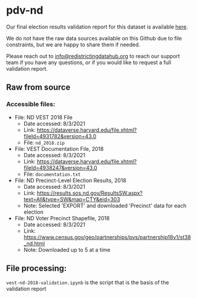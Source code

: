 # pdv-nd

Our final election results validation report for this dataset is available [here](https://redistrictingdatahub.org/dataset/vest-2018-north-dakota-precinct-and-election-results/).

We do not have the raw data sources available on this Github due to file constraints, but we are happy to share them if needed.

Please reach out to info@redistrictingdatahub.org to reach our support team if you have any questions, or if you would like to request a full validation report.

## Raw from source

### Accessible files:

- File: ND VEST 2018 File
   - Date accessed: 8/3/2021
   - Link: https://dataverse.harvard.edu/file.xhtml?fileId=4931782&version=43.0
   - File: `nd_2018.zip`
- File: VEST Documentation File, 2018
   - Date accessed: 8/3/2021
   - Link: https://dataverse.harvard.edu/file.xhtml?fileId=4938247&version=43.0
   - File: `documentation.txt`
- File: ND Precinct-Level Election Results, 2018
  - Date accessed: 8/3/2021
  - Link: https://results.sos.nd.gov/ResultsSW.aspx?text=All&type=SW&map=CTY&eid=303
  - Note: Selected 'EXPORT' and downloaded 'Precinct' data for each election
- File: ND Voter Precinct Shapefile, 2018
  - Date accessed: 8/3/2021
  - Link: https://www.census.gov/geo/partnerships/pvs/partnership18v1/st38_nd.html
  - Note: Downloaded up to 5 at a time

## File processing:

`vest-nd-2018-validation.ipynb` is the script that is the basis of the validation report
